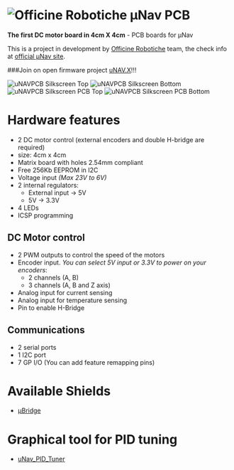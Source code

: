 # ![Officine Robotiche][Logo] &micro;Nav PCB
**The first DC motor board in 4cm X 4cm** - PCB boards for &micro;Nav

This is a project in development by [Officine Robotiche] team, the check info at [official &micro;Nav site](http://unav.officinerobotiche.it/).

###Join on open firmware project [uNAV.X](https://github.com/officinerobotiche/uNAV.X)!!!

![uNAVPCB Silkscreen Top](https://github.com/officinerobotiche/uNAVPCB/blob/master/Image/Board_uNAV44_r1_Silk_Top.png)
![uNAVPCB Silkscreen Bottom](https://github.com/officinerobotiche/uNAVPCB/blob/master/Image/Board_uNAV44_r1_Silk_Bottom.png)
![uNAVPCB Silkscreen PCB Top](https://github.com/officinerobotiche/uNAVPCB/blob/master/Image/Board_uNAV44_r1_PCB_Top.png)
![uNAVPCB Silkscreen PCB Bottom](https://github.com/officinerobotiche/uNAVPCB/blob/master/Image/Board_uNAV44_r1_PCB_Bottom.png)

# Hardware features
- 2 DC motor control (external encoders and double H-bridge are required)
- size: 4cm x 4cm
- Matrix board with holes 2.54mm compliant
- Free 256Kb EEPROM in I2C 
- Voltage input *(Max 23V to 6V)*
- 2 internal regulators:
  - External input -> 5V
  - 5V -> 3.3V
- 4 LEDs
- ICSP programming

## DC Motor control
- 2 PWM outputs to control the speed of the motors
- Encoder input. *You can select 5V input or 3.3V to power on your encoders*: 
  - 2 channels (A, B)
  - 3 channels (A, B and Z axis)
- Analog input for current sensing
- Analog input for temperature sensing
- Pin to enable H-Bridge

## Communications
- 2 serial ports
- 1 I2C port
- 7 GP I/O (You can add feature remapping pins) 
 
# Available Shields
- [&micro;Bridge](https://github.com/officinerobotiche/uBridgePCB)

# Graphical tool for PID tuning
- [uNav_PID_Tuner](https://github.com/officinerobotiche/uNav_PID_Tuner)

[Officine Robotiche]:http://www.officinerobotiche.it/
[Logo]:http://2014.officinerobotiche.it/wp-content/uploads/sites/4/2014/09/ORlogoSimpleSmall.png
